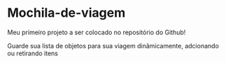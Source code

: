 # Mochila-de-viagem

Meu primeiro projeto a ser colocado no repositório do Github!

Guarde sua lista de objetos para sua viagem dinâmicamente, adcionando ou retirando itens 

